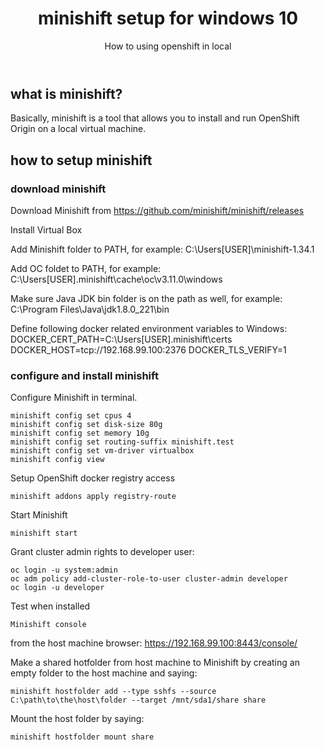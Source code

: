 ﻿---
layout: post
title: minishift setup for windows 10
subtitle: How to using openshift in local
tags: [technology]
comments: true
---


## what is minishift?

Basically, minishift is a tool that allows you to install and run OpenShift Origin on a local virtual machine.

## how to setup minishift

### download minishift
Download Minishift from https://github.com/minishift/minishift/releases 

Install Virtual Box

Add Minishift folder to PATH, for example: C:\Users\[USER]\minishift-1.34.1 

Add OC foldet to PATH, for example: C:\Users\[USER]\.minishift\cache\oc\v3.11.0\windows 

Make sure Java JDK bin folder is on the path as well, for example: C:\Program Files\Java\jdk1.8.0_221\bin 

Define following docker related environment variables to Windows:
DOCKER_CERT_PATH=C:\Users\[USER]\.minishift\certs 
DOCKER_HOST=tcp://192.168.99.100:2376 
DOCKER_TLS_VERIFY=1

### configure and install minishift
Configure Minishift in terminal. 
~~~
minishift config set cpus 4 
minishift config set disk-size 80g 
minishift config set memory 10g 
minishift config set routing-suffix minishift.test 
minishift config set vm-driver virtualbox 
minishift config view
~~~
Setup OpenShift docker registry access 
~~~
minishift addons apply registry-route
~~~
Start Minishift 
~~~
minishift start
~~~
Grant cluster admin rights to developer user: 
~~~
oc login -u system:admin 
oc adm policy add-cluster-role-to-user cluster-admin developer 
oc login -u developer
~~~

Test when installed
~~~
Minishift console 
~~~

from the host machine browser: https://192.168.99.100:8443/console/

Make a shared hotfolder from host machine to Minishift by creating an empty folder to the host machine and saying: 
~~~
minishift hostfolder add --type sshfs --source C:\path\to\the\host\folder --target /mnt/sda1/share share
~~~
Mount the host folder by saying:
~~~
minishift hostfolder mount share
~~~
